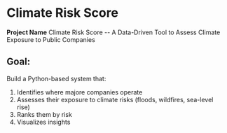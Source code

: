 # Climate Risk Score

**Project Name** Climate Risk Score -- A Data-Driven Tool to Assess Climate Exposure to Public Companies

## Goal:

Build a Python-based system that:
1. Identifies where majore companies operate
2. Assesses their exposure to climate risks (floods, wildfires, sea-level rise)
3. Ranks them by risk
4. Visualizes insights 

